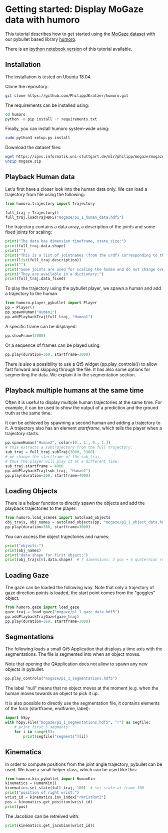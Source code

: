 # Getting started: Display MoGaze data with humoro
This tutorial describes how to get started using the [MoGaze dataset](https://humans-to-robots-motion.github.io/mogaze/) with our pybullet based library [humoro](https://github.com/PhilippJKratzer/humoro).

There is an [ipython notebook version](https://github.com/PhilippJKratzer/humoro/blob/master/examples/getting_started.ipynb) of this tutorial available.

## Installation
The installation is tested on Ubuntu 18.04.

Clone the repository:
```bash
git clone https://github.com/PhilippJKratzer/humoro.git
```

The requirements can be installed using:
```bash
cd humoro
python -m pip install -r requirements.txt
```
    
Finally, you can install humoro system-wide using:
```bash
sudo python3 setup.py install
```

Download the dataset files:
```bash
wget https://ipvs.informatik.uni-stuttgart.de/mlr/philipp/mogaze/mogaze.zip
unzip mogaze.zip
```

## Playback Human data
Let's first have a closer look into the human data only. We can load a trajectory from file using the following:

```python
from humoro.trajectory import Trajectory

full_traj = Trajectory()
full_traj.loadTrajHDF5("mogaze/p1_1_human_data.hdf5")
```

The trajectory contains a data array, a description of the joints and some fixed joints for scaling:

```python
print("The data has dimension timeframe, state_size:")
print(full_traj.data.shape)
print("")
print("This is a list of jointnames (from the urdf) corresponding to the state dimensions:")
print(list(full_traj.description))
print("")
print("Some joints are used for scaling the human and do not change over time")
print("They are available in a dictionary:")
print(full_traj.data_fixed)
```

To play the trajectory using the pybullet player, we spawn a human and add a trajectory to the human
```python
from humoro.player_pybullet import Player
pp = Player()
pp.spawnHuman("Human1")
pp.addPlaybackTraj(full_traj, "Human1")
```

A specific frame can be displayed:
```python
pp.showFrame(3000)
```

Or a sequence of frames can be played using:
```python
pp.play(duration=360, startframe=3000)
```
There is also a possibility to use a Qt5 widget (pp.play_controls()) to allow fast forward and skipping through the file. It has also some options for segmenting the data. We explain it in the segmentation section.

## Playback multiple humans at the same time
Often it is useful to display multiple human trajectories at the same time. For example, it can be used to show the output of a prediction and the ground truth at the same time. 

It can be achieved by spawning a second human and adding a trajectory to it. A trajectory also has an element *startframe*, which tells the player when a trajectory starts.


```python
pp.spawnHuman("Human2", color=[0., 1., 0., 1.])
# this extracts a subtrajectory from the full trajectory:
sub_traj = full_traj.subTraj(3000, 3360)
# we change the startframe of the sub_traj,
# thus the player will play it at a different time:
sub_traj.startframe = 4000
pp.addPlaybackTraj(sub_traj, "Human2")
pp.play(duration=360, startframe=4000)
```

## Loading Objects
There is a helper function to directly spawn the objects and add the playback trajectories to the player:
```python
from humoro.load_scenes import autoload_objects
obj_trajs, obj_names = autoload_objects(pp, "mogaze/p1_1_object_data.hdf5", "mogaze/scene.xml")
pp.play(duration=360, startframe=3000)
```

You can access the object trajectories and names:
```python
print("objects:")
print(obj_names)
print("data shape for first object:")
print(obj_trajs[0].data.shape)  # 7 dimensions: 3 pos + 4 quaternion rotation
```

## Loading Gaze
The gaze can be loaded the following way. Note that only a trajectory of gaze direction points is loaded, the start point comes from the "goggles" object.
```python
from humoro.gaze import load_gaze
gaze_traj = load_gaze("mogaze/p1_1_gaze_data.hdf5")
pp.addPlaybackTrajGaze(gaze_traj)
pp.play(duration=360, startframe=3000)
```

## Segmentations
The following loads a small Qt5 Application that displays a time axis with the segmentations. The file is segmented into when an object moves.

Note that opening the QApplication does not allow to spawn any new objects in pybullet.
```python
pp.play_controls("mogaze/p1_1_segmentations.hdf5")
```

The label "null" means that no object moves at the moment (e.g. when the human moves towards an object to pick it up.

It is also possible to directly use the segmentation file, it contains elements of the form (startframe, endframe, label):
```python
import h5py
with h5py.File("mogaze/p1_1_segmentations.hdf5", "r") as segfile:
    # print first 5 segments:
    for i in range(5):
        print(segfile["segments"][i])
```

## Kinematics
In order to compute positions from the joint angle trajectory, pybullet can be used. We have a small helper class, which can be used like this:
```python
from humoro.kin_pybullet import HumanKin
kinematics = HumanKin()
kinematics.set_state(full_traj, 100)  # set state at frame 100
print("position of right wrist:")
wrist_id = kinematics.inv_index["rWristRotZ"]
pos = kinematics.get_position(wrist_id)
print(pos)
```

The Jacobian can be retreived with:
```python
print(kinematics.get_jacobian(wrist_id))
```
